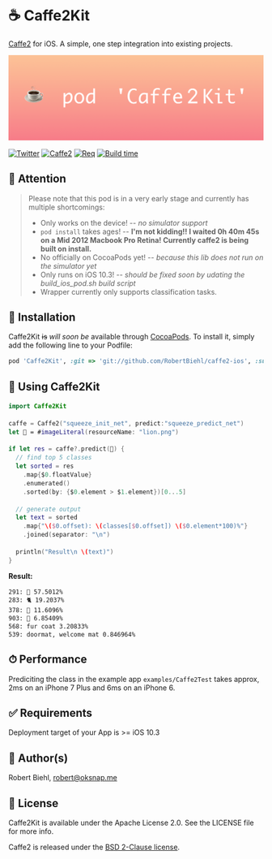 # ☕️ Caffe2Kit
[Caffe2](https://github.com/caffe2/caffe2) for iOS.
A simple, one step integration into existing projects.

![Caffe2Kit - Simple integration of Caffe2 on iOS.](https://github.com/RobertBiehl/caffe2-ios/blob/master/.github/cover.png)

[![Twitter](https://img.shields.io/badge/Twitter-robeffect-4099FF.svg?style=flat)](https://twitter.com/robeffect)
[![Caffe2](https://img.shields.io/badge/Dep-caffe2-green.svg)](https://caffe2.ai)
[![Req](https://img.shields.io/badge/Req-iOS_10.3-green.svg)](https://github.com/RobertBiehl/caffe2-ios)
[![Build time](https://img.shields.io/badge/pod_install_takes-0h_40m_45s-red.svg)](https://github.com/RobertBiehl/caffe2-ios)

## 🚨 Attention
> Please note that this pod is in a very early stage and currently has multiple shortcomings:
> * Only works on the device! -- *no simulator support*
> * `pod install` takes ages! -- **I'm not kidding!! I waited 0h 40m 45s on a Mid 2012 Macbook Pro Retina! Currently caffe2 is being built on install.**
> * No officially on CocoaPods yet! -- *because this lib does not run on the simulator yet* 
> * Only runs on iOS 10.3! -- *should be fixed soon by udating the build_ios_pod.sh build script*
> * Wrapper currently only supports classification tasks.

## 📲 Installation

Caffe2Kit ~~is~~ *will soon be* available through [CocoaPods](http://cocoapods.org). To install
it, simply add the following line to your Podfile:

```ruby
pod 'Caffe2Kit', :git => 'git://github.com/RobertBiehl/caffe2-ios', :submodules => true
```

## 🚀 Using Caffe2Kit

```swift
import Caffe2Kit

caffe = Caffe2("squeeze_init_net", predict:"squeeze_predict_net")
let 🌅 = #imageLiteral(resourceName: "lion.png")
    
if let res = caffe?.predict(🌅) {
  // find top 5 classes
  let sorted = res
    .map{$0.floatValue}
    .enumerated()
    .sorted(by: {$0.element > $1.element})[0...5]
      
  // generate output
  let text = sorted
    .map{"\($0.offset): \(classes[$0.offset]) \($0.element*100)%"}
    .joined(separator: "\n")

  println("Result\n \(text)")
}
```

**Result:**

```
291: 🦁 57.5012%
283: 🐈 19.2037%
378: 🐒 11.6096%
903: 💇 6.85409%
568: fur coat 3.20833%
539: doormat, welcome mat 0.846964%
```

## ⏱ Performance

Prediciting the class in the example app `examples/Caffe2Test` takes approx, 2ms on an iPhone 7 Plus and 6ms on an iPhone 6.

## ✅ Requirements

Deployment target of your App is >= iOS 10.3

## 🤖 Author(s)

Robert Biehl, robert@oksnap.me

## 📄 License

Caffe2Kit is available under the Apache License 2.0. See the LICENSE file for more info.

Caffe2 is released under the [BSD 2-Clause license](https://github.com/Yangqing/caffe2/blob/master/LICENSE).
